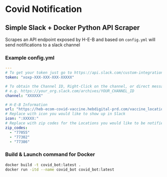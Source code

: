 # Covid Notification

## Simple Slack + Docker Python API Scraper
Scrapes an API endpoint exposed by H-E-B and based on `config.yml` will send notifications to a slack channel

### Example config.yml
```yaml
---
# To get your token just go to https://api.slack.com/custom-integrations/legacy-tokens Scroll down to the "Legacy information" section and click Issue token/Re-issue token
token: "xoxp-XXX-XXX-XXX-XXXXX"

# To obtain the Channel ID, Right-Click on the channel, or direct message and click copy link. The id is the last part of that link
# e.g. https://your_org.slack.com/archives/YOUR_CHANNEL_ID
channel: "XXXXXX"

# H-E-B Information
url: "https://heb-ecom-covid-vaccine.hebdigital-prd.com/vaccine_locations.json"
# Replace with icon you would like to show up in Slack
icon: ":XXXXX:"
# Replace with zip codes for the Locations you would like to be notified of
zip_codes:
  - "77055"
  - "77302"
  - "77386"
```

### Build & Launch command for Docker
```bash
docker build -t covid_bot:latest .
docker run -itd --name covid_bot covid_bot:latest
```